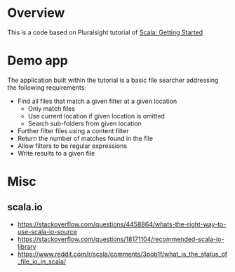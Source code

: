 # Overview
This is a code based on Pluralsight tutorial of [Scala: Getting Started](https://app.pluralsight.com/library/courses/scala-getting-started)

# Demo app
The application built within the tutorial is a basic file searcher addressing the following requirements:
* Find all files that match a given filter at a given location
    * Only match files
    * Use current location if given location is omitted
    * Search sub-folders from given location
* Further filter files using a content filter
* Return the number of matches found in the file
* Allow filters to be regular expressions
* Write results to a given file

# Misc
## scala.io
* https://stackoverflow.com/questions/4458864/whats-the-right-way-to-use-scala-io-source
* https://stackoverflow.com/questions/18171104/recommended-scala-io-library
* https://www.reddit.com/r/scala/comments/3pob1f/what_is_the_status_of_file_io_in_scala/

